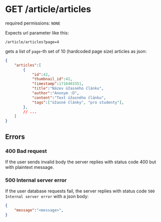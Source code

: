 # GET /article/articles

required permissions: `NONE`

Expects url parameter like this:

```
/article/articles?page=4
```

gets a list of `page`-th set of 10 (hardcoded page size) articles as json:

```json
{
	"articles":[
		{
			"id":42,
			"thumbnail_id":42,
			"timestamp":1716403351,
			"title":"Název úžasného článku",
			"author":"Anonym :D",
			"content":"Text úžasného článku",
			"tags":["úžasné články", "pro studenty"],
		},
		// ...
	]
}
```

## Errors

### 400 Bad request

If the user sends invalid body the server replies with status code 400 but with plaintext message.

### 500 Internal server error

If the user database requests fail, the server replies with status code `500 Internal server error` with a json body:

```json
{
	"message":"<message>",
}
```

